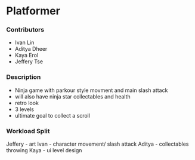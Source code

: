 # Platformer

### Contributors
- Ivan Lin
- Aditya Dheer
- Kaya Erol
- Jeffery Tse

### Description
- Ninja game with parkour style movment and main slash attack
- will also have ninja star collectables and health
- retro look
- 3 levels
- ultimate goal to collect a scroll

### Workload Split
Jeffery - art
Ivan - character movement/ slash attack
Aditya - collectables throwing
Kaya - ui level design

